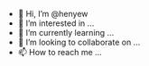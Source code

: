 - 👋 Hi, I’m @henyew
- 👀 I’m interested in ...
- 🌱 I’m currently learning ...
- 💞️ I’m looking to collaborate on ...
- 📫 How to reach me ...

<!---
henyew/henyew is a ✨ special ✨ repository because its `README.md` (this file) appears on your GitHub profile.
You can click the Preview link to take a look at your changes.
--->
